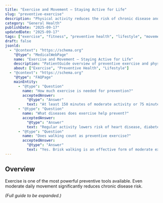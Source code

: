 ```yaml
---
title: "Exercise and Movement — Staying Active for Life"
slug: "preventive-exercise"
description: "Physical activity reduces the risk of chronic disease and supports mental health. Learn the basics of preventive exercise."
category: "General Health"
publishDate: "2025-09-17"
updatedDate: "2025-09-17"
tags: ["exercise", "fitness", "preventive health", "lifestyle", "movement", "physical activity"]
draft: false
jsonld:
  - "@context": "https://schema.org"
    "@type": "MedicalWebPage"
    name: "Exercise and Movement — Staying Active for Life"
    description: "PatientGuide overview of preventive exercise and physical activity for reducing risk of chronic disease."
    about: ["Exercise", "Preventive Health", "Lifestyle"]
  - "@context": "https://schema.org"
    "@type": "FAQPage"
    mainEntity:
      - "@type": "Question"
        name: "How much exercise is needed for prevention?"
        acceptedAnswer:
          "@type": "Answer"
          text: "At least 150 minutes of moderate activity or 75 minutes of vigorous activity weekly, plus muscle strengthening twice per week."
      - "@type": "Question"
        name: "What diseases does exercise help prevent?"
        acceptedAnswer:
          "@type": "Answer"
          text: "Regular activity lowers risk of heart disease, diabetes, obesity, osteoporosis, depression, and some cancers."
      - "@type": "Question"
        name: "Does walking count as preventive exercise?"
        acceptedAnswer:
          "@type": "Answer"
          text: "Yes. Brisk walking is an effective form of moderate exercise and supports cardiovascular and mental health."
---
```


## Overview
Exercise is one of the most powerful preventive tools available. Even moderate daily movement significantly reduces chronic disease risk.  

*(Full guide to be expanded.)*
